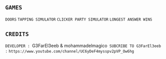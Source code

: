 ## ````GAMES````
``DOORS`` ``TAPPING SIMULATOR`` ``CLICKER PARTY SIMULATOR`` ``LONGEST ANSWER WINS``
## ``CREDITS``
``DEVELOPER : ``G3FarEl3eeb & mohammadelmagico``
SUBCRIBE TO G3FarEl3eeb :``    ``https://www.youtube.com/channel/UC6yDeF4mysspv2pVP_Ow6hg``
